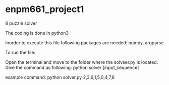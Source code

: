 # enpm661_project1
8 puzzle solver


The coding is done in python3

Inorder to execute this file following packages are needed: numpy, argparse

To run the file:

Open the terminal and move to the folder where the solveer.py is located. Give the command as following:
python  solver [input_sequence]

example command:
python solver.py 2,3,6,1,5,0,4,7,8

